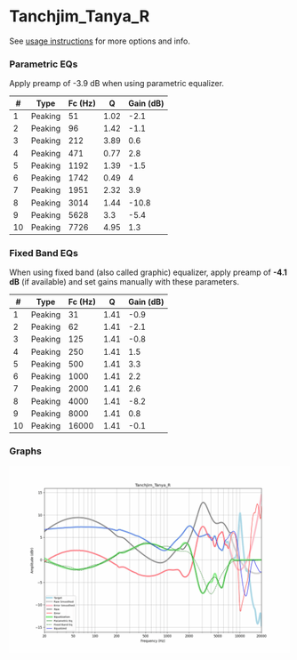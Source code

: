 # Tanchjim_Tanya_R
See [usage instructions](https://github.com/jaakkopasanen/AutoEq#usage) for more options and info.

### Parametric EQs
Apply preamp of -3.9 dB when using parametric equalizer.

|   # | Type    |   Fc (Hz) |    Q |   Gain (dB) |
|-----|---------|-----------|------|-------------|
|   1 | Peaking |        51 | 1.02 |        -2.1 |
|   2 | Peaking |        96 | 1.42 |        -1.1 |
|   3 | Peaking |       212 | 3.89 |         0.6 |
|   4 | Peaking |       471 | 0.77 |         2.8 |
|   5 | Peaking |      1192 | 1.39 |        -1.5 |
|   6 | Peaking |      1742 | 0.49 |         4   |
|   7 | Peaking |      1951 | 2.32 |         3.9 |
|   8 | Peaking |      3014 | 1.44 |       -10.8 |
|   9 | Peaking |      5628 | 3.3  |        -5.4 |
|  10 | Peaking |      7726 | 4.95 |         1.3 |

### Fixed Band EQs
When using fixed band (also called graphic) equalizer, apply preamp of **-4.1 dB** (if available) and set gains manually with these parameters.

|   # | Type    |   Fc (Hz) |    Q |   Gain (dB) |
|-----|---------|-----------|------|-------------|
|   1 | Peaking |        31 | 1.41 |        -0.9 |
|   2 | Peaking |        62 | 1.41 |        -2.1 |
|   3 | Peaking |       125 | 1.41 |        -0.8 |
|   4 | Peaking |       250 | 1.41 |         1.5 |
|   5 | Peaking |       500 | 1.41 |         3.3 |
|   6 | Peaking |      1000 | 1.41 |         2.2 |
|   7 | Peaking |      2000 | 1.41 |         2.6 |
|   8 | Peaking |      4000 | 1.41 |        -8.2 |
|   9 | Peaking |      8000 | 1.41 |         0.8 |
|  10 | Peaking |     16000 | 1.41 |        -0.1 |

### Graphs
![](./Tanchjim_Tanya_R.png)
